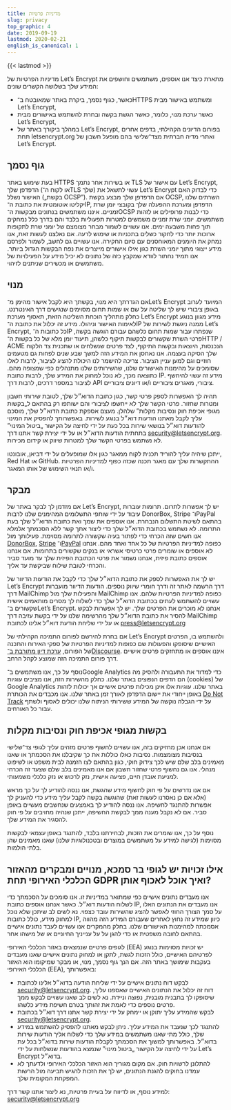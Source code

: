 ```yaml
---
title: מדיניות פרטיות
slug: privacy
top_graphic: 4
date: 2019-09-19
lastmod: 2020-02-21
english_is_canonical: 1
---
```


{{< lastmod >}}

מדיניות הפרטיות של Let’s Encrypt מתארת כיצד אנו אוספים, משתמשים וחושפים את המידע שלך בשלושה הקשרים שונים:

* כאשר, כגוף נסמך, ביקרת באתר שמאובטח ב־HTTPS ומשתמש באישור מבית Let’s Encrypt,
* כאשר ערכת מנוי, כלומר, כאשר הגשת בקשה ובחרת להשתמש באישורים מבית Let’s Encrypt,
* במהלך ביקורך באתר של Let’s Encrypt, בפורום הדיונים הקהילתי, בדפים אחרים תחת letsencrypt.org ואתרי מדיה חברתית מצד־שלישי בהם מופעל חשבון של Let’s Encrypt.

## גוף נסמך

בעת שימוש באתר HTTPS או בשירות אחר נתמך TLS עם אישור של Let’s Encrypt, הדפדפן שלך (או לקוח ה־TLS שלך) עשוי לתשאל את Let’s Encrypt כדי לבדוק האם האישור נשלל („בקשת OCSP”). אם הדפדפן שלך מבצע בקשת OCSP, השרתים שלנו יקליטו אוטומטית את כתובת ה־IP, הדפדפן ומערכת ההפעלה שלך בקובצי יומן שרת זמניים. איננו משתמשים בנתונים מבקשות ה־OCSP כדי לבנות פרופילים או לזהות משתמשים. יומני שרת זמניים משמשים למטרות תפעוליות בלבד והם בדרך כלל נמחקים תוך פחות משבעה ימים. אנו עשויים לשמור מבחר מצומצם של יומני שרת לתקופות ארוכות יותר כדי לחקור כשלים בתכניות או שימוש לרעה. אם נאלצנו לעשות זאת, אנו נמחק את היומנים המאוחסנים עם סיום החקירה. אנו עשויים גם לחשב, לשמור ולפרסם מידע ייצוגי מתוך יומני השרת כגון אילו אישורים מייצרים את נפח הבקשות הגדול ביותר. אנו תמיד נחתור לוודא שמקבץ כזה של נתונים לא יכיל מידע על הפעילויות של משתמשים או מכשירים שניתנים לזיהוי.

## מנוי

אם הגדרתך היא מנוי, בקשתך היא לקבל אישור מהימן מ־Let’s Encrypt המיועד לערוב באופן ציבורי שיש לך שליטה על שם או שמות תחום מסוימים שנגישים דרך האינטרנט. כחלק מתהליך הוכחת השליטה הזאת, תאסוף מערכת Let’s Encrypt מידע מגוון בנוגע לאימות האישור וניהולו. מידע זה יכלול את כתובת ה־IP ממנה ניגשת לשירות של Let’s Encrypt, כל כתובות ה־IP שנפתרו עבור שמות תחום כלשהם עבורם הוגשה בקשה, פרטי השרת שקשורים לבקשות תיקוף כלשהן, תיעוד יומן מלא של כל בקשות ה־HTTP / ACME הנכנסות, היוצאות ובקשות התיקוף, לצד פרטים שנשלחים או שתכנית צד הלקוח שלך הסיקה בעצמה. אנו נאחסן את המידע הזה למשך שבע שנים לפחות גם מטעמים חוזיים וגם למען עניין הציבור. צריכה להישמר לנו היכולת להציג לציבור, לרבות לאלו שסומכים על מהימנות האישורים שלנו, שהשירותים שלנו מתנהלים כפי שמצופה מהם. כתוצאה מכך, לא נוכל למחוק את המידע שלך, לרבות כתובת IP. מידע זה עשוי להיחשף לציבור במספר דרכים, לרבות דרך API ציבורי, מאגרים ציבוריים ו/או דיונים ציבוריים.

תהיה לך האפשרות לספק פרטי קשר, כגון כתובת הדוא״ל שלך, לטובת שירותי חשבון ומטרות שחזור. פרטי הקשר שלך לא ייחשפו לציבורי והם ישותפו רק בהתאם ל„בקשות מגופי אכיפת חוק ונסיבות מקלות” שלהלן. מעצם אספקת כתובת הדוא״ל שלך, מוסכם עליך לקבל מאתנו הודעות דוא״ל בנוגע לשירות. באפשרותך להפסיק את המינוי להודעות דוא״ל בנושאי שירות בכל כעת על ידי לחיצה על הקישור „ביטול המינוי” בתחתית הודעות הדוא״ל או על ידי יצירת קשר אתנו דרך [security@letsencrypt.org](mailto:security@letsencrypt.org). לא נשתמש בפרטי הקשר שלך למטרות שיווק או קידום מכירות.

ייתכן שיהיה עליך להוריד תכנית לקוח ממאגר כגון אלו שמופעלים על ידי דביאן, אובונטו, Red Hat או GitHub. ההתקשרות שלך עם מאגר תכנה שכזה כפוף למדיניות הפרטיות ו/או תנאי השימוש של אותו המאגר.

## מבקר

אם מזדמן לך לבקר באתר של Let’s Encrypt, יש לך אפשרות לתרום. תרומות עוברות עיבוד על ידי שותפי התשלומים המהימנים שלנו לרבות DonorBox,‏ Stripe ו־PayPal בהתאם לשיטת התשלום הנבחרת. אנו אוספים את שמך ואת כתובת הדוא״ל שלך בעת התרומה. לא נשתמש בכתובת הדוא״ל שלך כדי ליצור אתך קשר ללא הסכמתך אלמלא אנו חשים שזה הכרחי כדי לפתור בעיה שקשורה לתרומה מסוימת. פעילותך מול [DonorBox](https://donorbox.org/privacy),‏ [Stripe](https://stripe.com/privacy/) ו־[PayPal](https://www.paypal.com/us/webapps/mpp/ua/privacy-full) כפופה למדיניות הפרטיות של כל אחד ואחד מהם. אנחנו לא אוספים או שומרים פרטי כרטיסי אשראי או בנקים שקשורים בתרומות. אם אנחנו אוספים כתובת פיזית, אנחנו נשמור את פרטי הכתובת הפיזית שלך עד מועד סביר והכרחי לטובת שילוח שביקשת עד אליך.

יש לך את האפשרות לספק את כתובת הדוא״ל שלך כדי לקבל את הודעות הדיוור של Let’s Encrypt דרך הרשמה לאתר זה ודרך חומרי שיווק נוספים. הודעות הדיוור מועברות דרך MailChimp והפעילות שלך מול MailChimp כפופה למדיניות הפרטיות שלהם. אנו עשויים להשתמש לעתים בכתובת הדוא״ל שלך כדי לשלוח לך מסרים מותאמים אישית שקשורים ב־Let’s Encrypt. אנחנו לא מוכרים את הפרטים שלך. יש לך אפשרות לבקש להסיר את כתובת הדוא״ל שלך מהרשימה שלנו על ידי בקשת עזיבה דרך MailChimp או על ידי שליחת הודעת דוא״ל אלינו לכתובת [press@letsencrypt.org](mailto:press@letsencrypt.org)

אם בחרת להירשם לפורום התמיכה הקהילתי של Let’s Encrypt ולהשתמש בו, הפרטים האישיים שיסופקו והפעולות שם כפופות למדיניות הפרטיות של ספקי האירוח והתכנה של הפורום, [ערכת דיון מתורבת ב־Discourse](https://www.discourse.org/privacy). איננו אוספים או מתחזקים פרטים אישיים דרך פורום התמיכה הזה שמוצע לקהל הרחב.

נוסף על כך, אנו משתמשים ב־Google Analytics כדי למדוד את התעבורה ולהסיק מה הם הדפים הנפוצים באתר שלנו. כחלק מהשירות הזה, אנו מציבים עוגיות (cookies) של Google Analytics באתר שלנו. עוגיות אלו אינן מכילות פרטים אישיים אך יכולות לזהות באופן ייחודי את יישום הדפדפן לאורך זמן באתר שלנו. אנו מכבדים את הכותרת [Do Not Track](http://donottrack.us/) על ידי הגבלה נוקשה של המידע ששירותי הניתוח שלנו יכולים לאסוף ולשתף עבור כל האורחים.

## בקשות מגופי אכיפת חוק ונסיבות מקלות

אם אנחנו אכן מחזיקים בזה, אנו עשויים לחשוף פרטים מזהים עליך לגופי צד־שלישי בנסיבות מצומצמות. נסיבות כאלו כוללות את כך שקיבלנו את הסכמתך או שאנו מאמינים בלב שלם שיש לכך צידוק חוקי, כגון בהתאם לצו הזמנה לבית משפט או לשיפוט מנהלי. אנו גם נחשוף פרטי שחזור חשבון אם אנו מאמינים בלב שלם שצעד זה הכרחי למניעת אובדן חיים, פציעה אישית, נזק לרכוש או נזק כלכלי משמעותי.

אם אנו נדרשים על פי חוק לחשוף מידע שהגשת, אנו ננסה להודיע לך על כך מראש (אלא אם כן נאסרנו לעשות זאת) שהוגשה בקשה לקבל עליך מידע כדי להעניק לך אפשרות להתנגד לחשיפה. אנו ננסה להודיע לך באמצעים שנחשבים מעשיים באופן סביר. אם לא נקבל מענה ממך לבקשת החשיפה, ייתכן שנהיה מחויבים על פי חוק להסגיר את המידע שלך.

נוסף על כך, אנו שומרים את הזכות, לבחירתנו בלבד, להתנגד באופן עצמאי לבקשות מסוימות (לגישה למידע על משתמשים במוצרים ובטכנולוגיות שלנו) שאנו מאמינים שהן בלתי הולמות.

## אילו זכויות יש לגופי בר סמכא, מנויים ומבקרים מהאזור הכלכלי האירופי תחת GDPR ואיך אוכל לאכוף אותן?

אנו מעבדים נתונים אישיים כפי שמתואר במדיניות זו. אנו סומכים על הסכמתך כדי לשלוח הודעות דוא״ל. כאשר אנחנו אוספים כתובת IP, אנו מעבדים את הנתונים האלו על סמך הצורך החוזי לאפשר להציג שהשירות עובד כצפוי. נא לשים לב שיתכן שלא נוכל למחוק מידע, כולל כתובות IP, כיוון שמידע זה נחוץ לאחרים שעבורם המידע הזה מהווה אסמכתה למהימנות האישורים שלנו. בחלק מהמקרים אנו עשויים לעבד נתונים אישיים בהתאם לחובה משפטית או כדי להגן על על ענייניך החיוניים או של מישהו אחר.

לגופים פרטיים שנמצאים באזור הכלכלי האירופי (EEA) יש זכויות מסוימות בנוגע לפרטיהם האישיים, כולל הזכות לגשת, לתקן או למחוק נתונים אישיים שאנו מעבדים בעקבות שימושך באתר הזה. אם הנך גוף נסמך, מנוי, או מבקר שמיקומו הוא האזור הכלכלי האירופי (EEA), באפשרותך:

* לבקש דוח נתונים אישיים על ידי שליחת הודעה בדוא״ל אלינו לכתובת security@letsencrypt.org. דוח זה יכלול את הנתונים האישיים שאספנו עליך, שיסופקו לך בתבנית מובנית, נפוצה וניידת. נא לשים לב שאנו עשויים לבקש ממך פרטים נוספים כדי לאמת את זהותך בטרם חשיפת מידע כלשהו.
* לבקש שהמידע עליך יתוקן או יימחק על ידי יצירת קשר אתנו דרך דוא״ל בכתובת security@letsencrypt.org.
* להתנגד לכך שנעבד את המידע עליך. ניתן לבקש מאתנו להפסיק להשתמש במידע שלך, כולל מתי שאנו משתמשים במידע שלך כדי לשלוח אליך הודעות שירות בדוא״ל. באפשרותך למשוך את הסכמתך לקבלת הודעות שירות בדוא״ל בכל עת על ידי לחיצה על הקישור „ביטול מינוי” שנמצא בהודעות שנשלחות על ידי Let’s Encrypt בדוא״ל.
* להתלונן לרשויות חוק. אם מקום מגוריך הוא האזור הכלכלי האירופי ולדעתך לא עמדנו בחוקים להגנת הנתונים, יש לך את הזכות להגיש תביעה מול הרשות המפקחת המקומית שלך.

למידע נוסף, או לדיווח על בעיית פרטיות, נא ליצור אתנו קשר דרך: [security@letsencrypt.org](mailto:security@letsencrypt.org)
